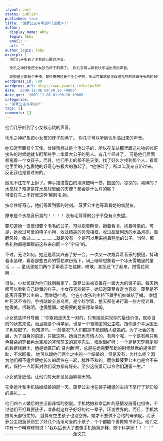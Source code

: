 ```yaml
---
layout: post
status: publish
published: true
title: "菠萝公主与幸运叶(连载４)"
author:
  display_name: Abby
  login: Abby
  email: ''
  url: ''
author_login: Abby
excerpt: |-
  他们几乎听到了小女孩心跳的声音。

  快乐之神好象把小女孩的杯子酌满了。 你几乎可以听到快乐溢出来的声音。

  她知道里面有个天使。曾经猜想过是个毛公子的，所以在车站那里跟送礼物的帅哥接头的时候她就专盯那些手上拿着大公子的男人。有几个经过了， 可是他们后面都拖着一个女孩子。而且，他们手上的都不是天使。找了好久才找到那个人，看着他手里的小包裹她的好奇心被极大的激起了。&ldquo;他怕碎了，所以叫我亲自带过来。反正我也是要过来的。&rsquo;
wordpress_id: 700
wordpress_url: http://www.yuanli.info/?p=700
date: '2009-11-06 09:00:20 +0800'
date_gmt: '2009-11-06 01:00:20 +0800'
categories:
- "菠萝公主与幸运叶"
tags: []
comments: []
---
```

<p>他们几乎听到了小女孩心跳的声音。</p>
<p>快乐之神好象把小女孩的杯子酌满了。 你几乎可以听到快乐溢出来的声音。</p>
<p>她知道里面有个天使。曾经猜想过是个毛公子的，所以在车站那里跟送礼物的帅哥接头的时候她就专盯那些手上拿着大公子的男人。有几个经过了， 可是他们后面都拖着一个女孩子。而且，他们手上的都不是天使。找了好久才找到那个人，看着他手里的小包裹她的好奇心被极大的激起了。&ldquo;他怕碎了，所以叫我亲自带过来。反正我也是要过来的。&rsquo;<a id="more"></a><a id="more-700"></a></p>
<p>她忍不住在车上拆了。伸手插进雪白的泡沫塑料一摸，圆圆的，凉凉的，易碎的？水晶球？难道是在水晶球里面的天使？那会是什么样的呢？<br />
可惜在车上不好就这样&lsquo;解剖&rsquo;礼物。</p>
<p>按奈住好奇心，她们等着到家的时刻。 菠萝公主也等着看她的新朋友。</p>
<p>原来是个水晶音乐盒的！！！！ 没有毛茸茸的公子不免有点失望。</p>
<p>要知道她一直很想要个毛毛的公子，可以抱着睡觉，抱着看书，抱着听歌的。可是，她收过可爱的电子小狗，收过精美的贝壳相框，收过晶莹剔透的水晶月亮，海豚风铃，收过&hellip;&hellip;&hellip;&hellip;&hellip;&hellip;&hellip;就是没有一个是可以用来抱着睡觉的公子。当然，那些礼物都是跟眼前这些来自同一个&ldquo;宇宙&rdquo;的。</p>
<p>不过，无论如何，她还是着实兴奋了好一会。一次又一次拨弄着音乐的按键，抖动着水晶球，看着那些五彩的雪花缤纷落下，闭上眼睛想象着一个冰天雪地里的童话&hellip;&hellip;&hellip;.童话里她们两个手牵着手在跳舞，唱歌，甚至还飞了起来，跟雪花同舞&hellip;&hellip;</p>
<p>很快，小女孩就为他们找到新家了。菠萝公主被安置在一面大大的镜子前。每天她都可以看到自己跳舞的样子。小女孩喜欢镜子，她知道菠萝肯定也喜欢。菠萝是不能离开菠萝公主的 。而幸运叶呢， 他在小女孩的主持下跟手机姑娘结了婚。 幸运叶死活不肯的。手机姑娘全身乌黑，是个科学家，整天都在进行着一些方程计算。她很美，很聪明，也很脆弱。她需要的是保镖和保姆。</p>
<p>小女孩这样开导他：&ldquo;你跟她是天生一对的，只有她能实现你的最佳价值，就你目前的状态来说。而且她是个科学家，也是一个智能国的公主啦，跟你这个幸运国王子也般配了。 你知道吗，一般情况下人们都是不能跟情人结婚的。为了社会的发展，为了自身的前途，只能这样。她自己也有情人的，有两个呢，一个是有两只黑色耳朵的穿银色太空服的非常前卫的耳塞先生，唱歌很好听；一个是整天穿燕尾服的数据线爵士，他是她真正的&lsquo;贤内助&rsquo;啊，总是在她需要帮助的时候默默的提供帮助，不求回报。 她可以跟他们两个之中的一个结婚的，但是没有，为什么呢？因为他们都不适合跟她长久的居住在一起，脾性不和的。而你跟菠萝公主也是合不来的，保持一点距离对你们双方都有好处。至少这份爱可以令你们甜蜜一生。&rdquo;</p>
<p>小女孩答应他，让他们每天都见见面聊聊天的。</p>
<p>在幸运叶和手机姑娘结婚的那一天，菠萝公主也在镜子姐姐的主持下举行了梦幻般的婚礼&hellip;&hellip;.</p>
<p>他们四个人婚后的生活都非常的甜蜜。手机姑娘和幸运叶的感情发展得也很快，不过他们不打算要孩子，准备就这样子好好的过一辈子，环游世界的。而且，手机姑娘每天都很忙的。 就算有空生孩子也没空养。她才不要做不合格的母亲呢。而菠萝公主跟菠萝则生了好几个活泼可爱的小孩子，个个都能个善舞知书识礼。他们之中有一个叫球球的说：&ldquo;我以后长大了要像手机姨姨那样，做个科学家！！！！&rdquo;&nbsp; &mdash;&mdash;&mdash;&mdash;&mdash;&mdash;&mdash;&mdash;&mdash;&mdash;&mdash;&mdash;&mdash;&mdash;&mdash;&mdash;全文完</p>
